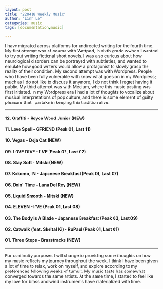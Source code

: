 ```yaml
---
layout: post
title: "220418 Weekly Music"
author: "Linh Le"
categories: music
tags: [documentation,music]

---
```


I have migrated across platforms for undirected writing for the fourth time. My first attempt was of course with Wattpad, in sixth grade wwhen I wanted to try out writing fictional short novels. I was also curious about how neurological disorders can be portrayed with subtleties, and wanted to emulate how good writers would allow a protagonist to slowly grasp the reality of their condition. My second attempt was with Wordpress. People who I have been fully vulnerable with know what goes on in my Wordpress; much as I do not like to discuss it anymore, I do not think I regret having it public. My third attempt was with Medium, where this music posting was first initiated. In my Wordpress era I had a lot of thoughts to vocalize about musical interpretations of pop culture, and there is some element of guilty pleasure that I partake in keeping this tradition alive.
<hr>
<h4>12. Graffiti - Royce Wood Junior             (NEW)             </h4>
<h4>11. Love Spell - GFRIEND                     (Peak 01, Last 11)</h4>
<h4>10. Vegas - Doja Cat                         (NEW)             </h4>
<h4>09. LOVE DIVE - I'VE                         (Peak 02, Last 02)</h4>
<h4>08. Stay Soft - Mitski                       (NEW)             </h4>
<h4>07. Kokomo, IN - Japanese Breakfast          (Peak 01, Last 07)</h4>
<h4>06. Doin' Time - Lana Del Rey                (NEW)             </h4>
<h4>05. Liquid Smooth - Mitski                   (NEW)             </h4>
<h4>04. ELEVEN - I'VE                            (Peak 01, Last 08)</h4>
<h4>03. The Body is A Blade - Japanese Breakfast (Peak 03, Last 09)</h4>
<h4>02. Catwalk (feat. Skeltal Ki) - RuPaul      (Peak 01, Last 01)</h4>
<h4>01. Three Steps - Brasstracks                (NEW)             </h4>
<hr>
For continuity purposes I will change to providing some thoughts on how my music reflects my journey throughout the week. I think I have been given a lot of time to relax, work on myself, and explore according to my preferences following weeks of tumult. My music taste has somewhat converged towards the same artists. At the same time, I started to feel like my love for brass and wind instruments have materialized with time.